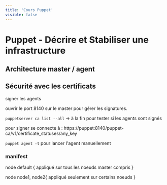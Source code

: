 ```yaml
---
title: 'Cours Puppet'
visible: false
---
```


# Puppet - Décrire et Stabiliser une infrastructure

## Architecture master / agent

## Sécurité avec les certificats

signer les agents

ouvrir le port 8140 sur le master pour gérer les signatures.

`puppetserver ca list --all` -> à la fin pour tester si les agents sont signés

pour signer se connecte à : https://puppet:8140/puppet-ca/v1/certificate_statuses/any_key

`puppet agent -t` pour lancer l'agent manuellement

### manifest

node default {
appliqué sur tous les noeuds master compris
}

node node1, node2{
appliqué seulement sur certains noeuds
}
